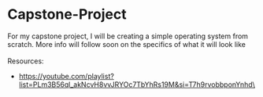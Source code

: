 # Capstone-Project

For my capstone project, I will be creating a simple operating system from\
scratch. More info will follow soon on the specifics of what it will look like\
\
Resources:
* https://youtube.com/playlist?list=PLm3B56ql_akNcvH8vvJRYOc7TbYhRs19M&si=T7h9rvobbponYnhd\
